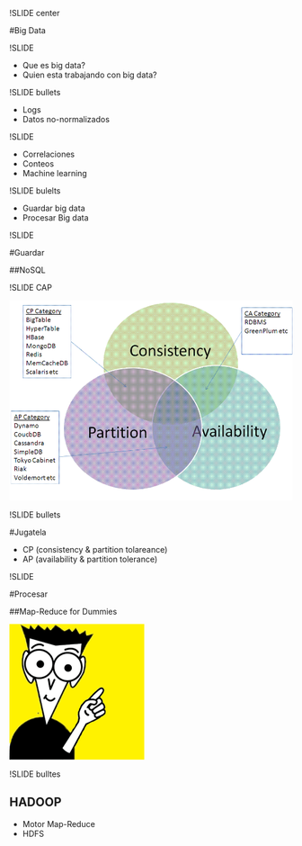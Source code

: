 !SLIDE center

#Big Data

!SLIDE

* Que es big data?
* Quien esta trabajando con big data?

!SLIDE bullets

* Logs
* Datos no-normalizados

!SLIDE

* Correlaciones
* Conteos
* Machine learning

!SLIDE bulelts

* Guardar big data
* Procesar Big data

!SLIDE

#Guardar

##NoSQL

!SLIDE 
CAP

![cap](cap.gif)

!SLIDE bullets

#Jugatela

* CP (consistency & partition tolareance)
* AP (availability & partition tolerance)

!SLIDE

#Procesar

##Map-Reduce for Dummies

![dummies](dummies.gif)

!SLIDE bulltes

## HADOOP

* Motor Map-Reduce
* HDFS
